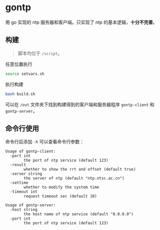 # gontp
用 go 实现的 ntp 服务器和客户端。只实现了 ntp 的基本逻辑，**十分不完善**。

## 构建
> 脚本均位于 `/script`。

任意位置执行
```sh
source setvars.sh
```

执行构建
```sh
bash build.sh
```

可以在 `/out` 文件夹下找到构建得到的客户端和服务器程序 `gontp-client` 和 `gontp-server`。

## 命令行使用
命令行后添加 `-h` 可以查看命令行参数：
```text
Usage of gontp-client:
  -port int
        the port of ntp service (default 123)
  -result
        whether to show the rrt and offset (default true)
  -server string
        the server of ntp (default "ntp.ntsc.ac.cn")
  -settime
        whether to modify the system time
  -timeout int
        request timeout sec (default 10)
```
```text
Usage of gontp-server:
  -host string
        the host name of ntp service (default "0.0.0.0")
  -port int
        the port of ntp service (default 123)
```

